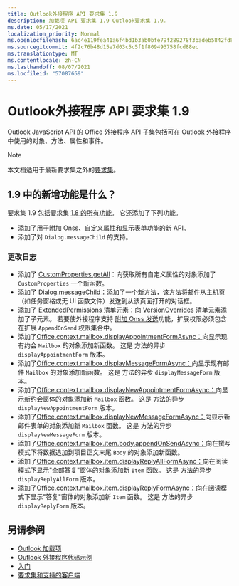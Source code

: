 ```yaml
---
title: Outlook外接程序 API 要求集 1.9
description: 加载项 API 要求集 1.9 Outlook要求集 1.9。
ms.date: 05/17/2021
localization_priority: Normal
ms.openlocfilehash: 6ac4e119fea41a6f4bd1b3ab0bfe79f289278f3badeb5842fd895c8635d7f7b4
ms.sourcegitcommit: 4f2c76b48d15e7d03c5c5f1f809493758fcd88ec
ms.translationtype: MT
ms.contentlocale: zh-CN
ms.lasthandoff: 08/07/2021
ms.locfileid: "57087659"
---
```

# <a name="outlook-add-in-api-requirement-set-19"></a>Outlook外接程序 API 要求集 1.9

Outlook JavaScript API 的 Office 外接程序 API 子集包括可在 Outlook 外接程序中使用的对象、方法、属性和事件。

> [!NOTE]
> 本文档适用于最新要求集之外的[要求集](../../requirement-sets/outlook-api-requirement-sets.md)。

## <a name="whats-new-in-19"></a>1.9 中的新增功能是什么？

要求集 1.9 包括要求集 [1.8 的所有功能](../requirement-set-1.8/outlook-requirement-set-1.8.md)。 它还添加了下列功能。

- 添加了用于附加 Onss、自定义属性和显示表单功能的新 API。
- 添加了对 `Dialog.messageChild` 的支持。

### <a name="change-log"></a>更改日志

- 添加了 [CustomProperties.getAll](/javascript/api/outlook/office.customproperties?view=outlook-js-1.9&preserve-view=true#getAll__)：向获取所有自定义属性的对象添加了 `CustomProperties` 一个新函数。
- 添加了 [Dialog.messageChild：](../../../develop/dialog-api-in-office-add-ins.md#pass-information-to-the-dialog-box)添加了一个新方法，该方法将邮件从主机页（如任务窗格或无 UI 函数文件）发送到从该页面打开的对话框。
- 添加了 [ExtendedPermissions 清单元素](../../manifest/extendedpermissions.md)：向 [VersionOverrides](../../manifest/versionoverrides.md) 清单元素添加了子元素。 若要使外接程序支持 [附加 Onss 发送](../../../outlook/append-on-send.md)功能，扩展权限必须包含在扩展 `AppendOnSend` 权限集合中。
- 添加了[Office.context.mailbox.displayAppointmentFormAsync：](/javascript/api/outlook/office.mailbox?view=outlook-js-1.9&preserve-view=true#displayAppointmentFormAsync_itemId__options__callback_)向显示现有约会 `Mailbox` 的对象添加新函数。 这是 方法的异步 `displayAppointmentForm` 版本。
- 添加了[Office.context.mailbox.displayMessageFormAsync：](/javascript/api/outlook/office.mailbox?view=outlook-js-1.9&preserve-view=true#displayMessageFormAsync_itemId__options__callback_)向显示现有邮件 `Mailbox` 的对象添加新函数。 这是 方法的异步 `displayMessageForm` 版本。
- 添加了[Office.context.mailbox.displayNewAppointmentFormAsync：](/javascript/api/outlook/office.mailbox?view=outlook-js-1.9&preserve-view=true#displayNewAppointmentFormAsync_parameters__options__callback_)向显示新约会窗体的对象添加新 `Mailbox` 函数。 这是 方法的异步 `displayNewAppointmentForm` 版本。
- 添加了[Office.context.mailbox.displayNewMessageFormAsync：](/javascript/api/outlook/office.mailbox?view=outlook-js-1.9&preserve-view=true#displayNewMessageFormAsync_parameters__options__callback_)向显示新邮件表单的对象添加新 `Mailbox` 函数。 这是 方法的异步 `displayNewMessageForm` 版本。
- 添加了[Office.context.mailbox.item.body.appendOnSendAsync：](/javascript/api/outlook/office.body?view=outlook-js-1.9&preserve-view=true#appendOnSendAsync_data__options__callback_)向在撰写模式下将数据追加到项目正文末尾 `Body` 的对象添加新函数。
- 添加了[Office.context.mailbox.item.displayReplyAllFormAsync：](office.context.mailbox.item.md#methods)向在阅读模式下显示"全部答复"窗体的对象添加新 `Item` 函数。 这是 方法的异步 `displayReplyAllForm` 版本。
- 添加了[Office.context.mailbox.item.displayReplyFormAsync：](office.context.mailbox.item.md#methods)向在阅读模式下显示"答复"窗体的对象添加新 `Item` 函数。 这是 方法的异步 `displayReplyForm` 版本。

## <a name="see-also"></a>另请参阅

- [Outlook 加载项](../../../outlook/outlook-add-ins-overview.md)
- [Outlook 外接程序代码示例](https://developer.microsoft.com/outlook/gallery/?filterBy=Outlook,Samples,Add-ins)
- [入门](../../../quickstarts/outlook-quickstart.md)
- [要求集和支持的客户端](../../requirement-sets/outlook-api-requirement-sets.md)
